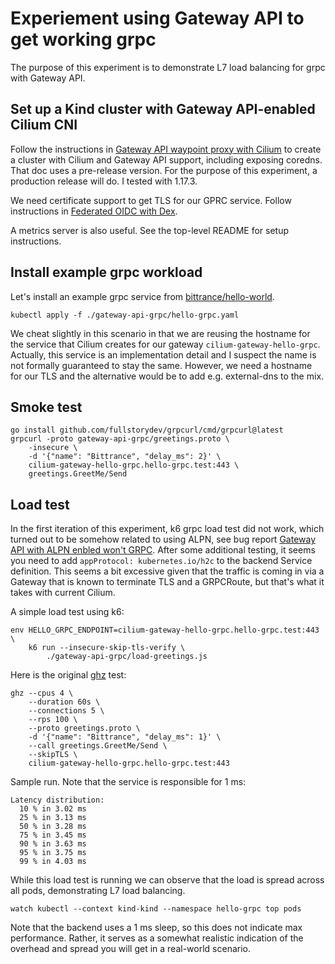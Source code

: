 # Experiement using Gateway API to get working grpc

The purpose of this experiment is to demonstrate L7 load balancing for grpc with Gateway API.

## Set up a Kind cluster with Gateway API-enabled Cilium CNI

Follow the instructions in [Gateway API waypoint proxy with Cilium](../gateway-api-cilium/README.md) to create a cluster with Cilium and Gateway API support, including exposing coredns. That doc uses a pre-release version. For the purpose of this experiment, a production release will do. I tested with 1.17.3.

We need certificate support to get TLS for our GPRC service. Follow instructions in [Federated OIDC with Dex](./oidc-federation/README.md).

A metrics server is also useful. See the top-level README for setup instructions.

## Install example grpc workload

Let's install an example grpc service from [bittrance/hello-world](https://hub.docker.com/repository/docker/bittrance/hello-world/general).

```shell
kubectl apply -f ./gateway-api-grpc/hello-grpc.yaml
```

We cheat slightly in this scenario in that we are reusing the hostname for the service that Cilium creates for our gateway `cilium-gateway-hello-grpc`. Actually, this service is an implementation detail and I suspect the name is not formally guaranteed to stay the same. However, we need a hostname for our TLS and the alternative would be to add e.g. external-dns to the mix.

## Smoke test

```shell
go install github.com/fullstorydev/grpcurl/cmd/grpcurl@latest
grpcurl -proto gateway-api-grpc/greetings.proto \
    -insecure \
    -d '{"name": "Bittrance", "delay_ms": 2}' \
    cilium-gateway-hello-grpc.hello-grpc.test:443 \
    greetings.GreetMe/Send
```

## Load test

In the first iteration of this experiment, k6 grpc load test did not work, which turned out to be somehow related to using ALPN, see bug report [Gateway API with ALPN enbled won't GRPC](https://github.com/cilium/cilium/issues/39484). After some additional testing, it seems you need to add `appProtocol: kubernetes.io/h2c` to the backend Service definition. This seems a bit excessive given that the traffic is coming in via a Gateway that is known to terminate TLS and a GRPCRoute, but that's what it takes with current Cilium.

A simple load test using k6:

```shell
env HELLO_GRPC_ENDPOINT=cilium-gateway-hello-grpc.hello-grpc.test:443 \
    k6 run --insecure-skip-tls-verify \
        ./gateway-api-grpc/load-greetings.js
```

Here is the original [ghz](https://ghz.sh/) test:

```shell
ghz --cpus 4 \
    --duration 60s \
    --connections 5 \
    --rps 100 \
    --proto greetings.proto \
    -d '{"name": "Bittrance", "delay_ms": 1}' \
    --call greetings.GreetMe/Send \
    --skipTLS \
    cilium-gateway-hello-grpc.hello-grpc.test:443
```

Sample run. Note that the service is responsible for 1 ms:

```
Latency distribution:
  10 % in 3.02 ms
  25 % in 3.13 ms
  50 % in 3.28 ms
  75 % in 3.45 ms
  90 % in 3.63 ms
  95 % in 3.75 ms
  99 % in 4.03 ms
```

While this load test is running we can observe that the load is spread across all pods, demonstrating L7 load balancing.

```shell
watch kubectl --context kind-kind --namespace hello-grpc top pods
```

Note that the backend uses a 1 ms sleep, so this does not indicate max performance. Rather, it serves as a somewhat realistic indication of the overhead and spread you will get in a real-world scenario.
